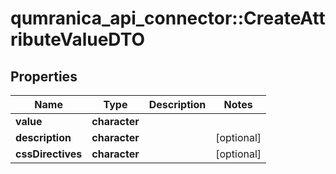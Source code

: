 # qumranica_api_connector::CreateAttributeValueDTO

## Properties
Name | Type | Description | Notes
------------ | ------------- | ------------- | -------------
**value** | **character** |  | 
**description** | **character** |  | [optional] 
**cssDirectives** | **character** |  | [optional] 


